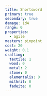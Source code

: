 ```yaml
---
title: Shortsword
primary: true
secondary: true
damage: 1d4
range: 0
properties:
  - agile
mastery: pinpoint
cost: 20
weight: 0.1
crafting:
  textile: 1
  wood: 0
  metal: 2
  stone: 0
  elementalis: 0
  mithril: 0
  fadeite: 0
---
```


